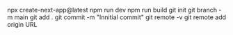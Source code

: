 npx create-next-app@latest
npm run dev
npm run build
git init
git branch -m main
git add .
git commit -m "Innitial commit"
git remote -v
git remote add origin URL
